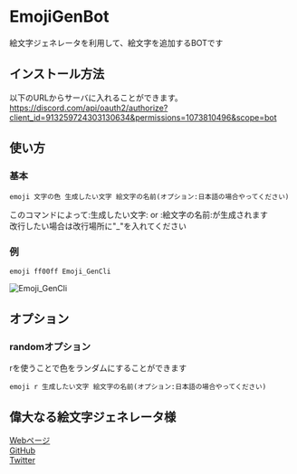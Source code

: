 # EmojiGenBot
絵文字ジェネレータを利用して、絵文字を追加するBOTです

## インストール方法

以下のURLからサーバに入れることができます。
https://discord.com/api/oauth2/authorize?client_id=913259724303130634&permissions=1073810496&scope=bot

## 使い方

### 基本

```
emoji 文字の色 生成したい文字 絵文字の名前(オプション:日本語の場合やってください)
```

このコマンドによって:生成したい文字: or :絵文字の名前:が生成されます  
改行したい場合は改行場所に"_"を入れてください

### 例

```
emoji ff00ff Emoji_GenCli
```

![Emoji_GenCli](https://user-images.githubusercontent.com/71514776/137248113-5c63266a-c483-4036-8a1d-84e099307025.png)

## オプション

### randomオプション

rを使うことで色をランダムにすることができます

```
emoji r 生成したい文字 絵文字の名前(オプション:日本語の場合やってください)
```

## 偉大なる絵文字ジェネレータ様
[Webページ](https://emoji-gen.ninja/)  
[GitHub](https://github.com/emoji-gen/web-main)  
[Twitter](https://twitter.com/emoji_gen)  
